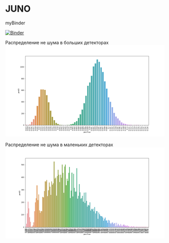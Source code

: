 # JUNO


myBinder

[![Binder](https://mybinder.org/badge_logo.svg)](https://mybinder.org/v2/gh/SharafutdinovRuslan/JUNO/master?filepath=JUNO_EDA.ipynb)

Распределение не шума в больших детекторах
![Распределение не шума в больших детекторах](https://github.com/SharafutdinovRuslan/JUNO/blob/master/1.png)

Распределение не шума в маленьких детекторах
![Распределение не шума в маленьких детекторах](https://github.com/SharafutdinovRuslan/JUNO/blob/master/2.png)
